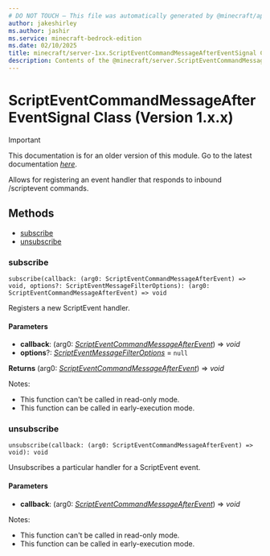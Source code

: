 ```yaml
---
# DO NOT TOUCH — This file was automatically generated by @minecraft/api-docs-generator, to report problems file an issue at https://github.com/Mojang/minecraft-scripting-libraries
author: jakeshirley
ms.author: jashir
ms.service: minecraft-bedrock-edition
ms.date: 02/10/2025
title: minecraft/server-1xx.ScriptEventCommandMessageAfterEventSignal Class
description: Contents of the @minecraft/server.ScriptEventCommandMessageAfterEventSignal class (Version 1.x.x).
---
```

# ScriptEventCommandMessageAfterEventSignal Class (Version 1.x.x)

> [!IMPORTANT]
> This documentation is for an older version of this module. Go to the latest documentation [*here*](../../../scriptapi/minecraft/server/ScriptEventCommandMessageAfterEventSignal.md).

Allows for registering an event handler that responds to inbound /scriptevent commands.

## Methods
- [subscribe](#subscribe)
- [unsubscribe](#unsubscribe)

### **subscribe**
`
subscribe(callback: (arg0: ScriptEventCommandMessageAfterEvent) => void, options?: ScriptEventMessageFilterOptions): (arg0: ScriptEventCommandMessageAfterEvent) => void
`

Registers a new ScriptEvent handler.

#### **Parameters**
- **callback**: (arg0: [*ScriptEventCommandMessageAfterEvent*](ScriptEventCommandMessageAfterEvent.md)) => *void*
- **options**?: [*ScriptEventMessageFilterOptions*](ScriptEventMessageFilterOptions.md) = `null`

**Returns** (arg0: [*ScriptEventCommandMessageAfterEvent*](ScriptEventCommandMessageAfterEvent.md)) => *void*
  
Notes:
- This function can't be called in read-only mode.
- This function can be called in early-execution mode.

### **unsubscribe**
`
unsubscribe(callback: (arg0: ScriptEventCommandMessageAfterEvent) => void): void
`

Unsubscribes a particular handler for a ScriptEvent event.

#### **Parameters**
- **callback**: (arg0: [*ScriptEventCommandMessageAfterEvent*](ScriptEventCommandMessageAfterEvent.md)) => *void*
  
Notes:
- This function can't be called in read-only mode.
- This function can be called in early-execution mode.

